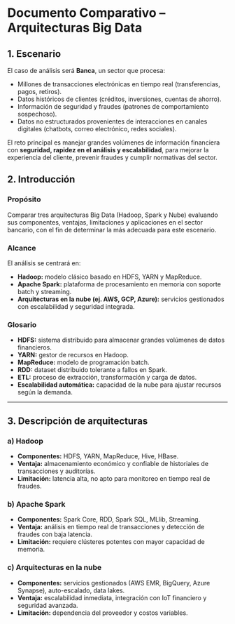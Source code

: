 # Documento Comparativo – Arquitecturas Big Data

## 1. Escenario  
El caso de análisis será **Banca**, un sector que procesa:  
- Millones de transacciones electrónicas en tiempo real (transferencias, pagos, retiros).  
- Datos históricos de clientes (créditos, inversiones, cuentas de ahorro).  
- Información de seguridad y fraudes (patrones de comportamiento sospechoso).  
- Datos no estructurados provenientes de interacciones en canales digitales (chatbots, correo electrónico, redes sociales).  

El reto principal es manejar grandes volúmenes de información financiera con **seguridad, rapidez en el análisis y escalabilidad**, para mejorar la experiencia del cliente, prevenir fraudes y cumplir normativas del sector.  



## 2. Introducción  

### Propósito  
Comparar tres arquitecturas Big Data (Hadoop, Spark y Nube) evaluando sus componentes, ventajas, limitaciones y aplicaciones en el sector bancario, con el fin de determinar la más adecuada para este escenario.  

### Alcance  
El análisis se centrará en:  
- **Hadoop:** modelo clásico basado en HDFS, YARN y MapReduce.  
- **Apache Spark:** plataforma de procesamiento en memoria con soporte batch y streaming.  
- **Arquitecturas en la nube (ej. AWS, GCP, Azure):** servicios gestionados con escalabilidad y seguridad integrada.  

### Glosario  
- **HDFS:** sistema distribuido para almacenar grandes volúmenes de datos financieros.  
- **YARN:** gestor de recursos en Hadoop.  
- **MapReduce:** modelo de programación batch.  
- **RDD:** dataset distribuido tolerante a fallos en Spark.  
- **ETL:** proceso de extracción, transformación y carga de datos.  
- **Escalabilidad automática:** capacidad de la nube para ajustar recursos según la demanda.  

---

## 3. Descripción de arquitecturas  

### a) Hadoop  
- **Componentes:** HDFS, YARN, MapReduce, Hive, HBase.  
- **Ventaja:** almacenamiento económico y confiable de historiales de transacciones y auditorías.  
- **Limitación:** latencia alta, no apto para monitoreo en tiempo real de fraudes.  

### b) Apache Spark  
- **Componentes:** Spark Core, RDD, Spark SQL, MLlib, Streaming.  
- **Ventaja:** análisis en tiempo real de transacciones y detección de fraudes con baja latencia.  
- **Limitación:** requiere clústeres potentes con mayor capacidad de memoria.  

### c) Arquitecturas en la nube  
- **Componentes:** servicios gestionados (AWS EMR, BigQuery, Azure Synapse), auto-escalado, data lakes.  
- **Ventaja:** escalabilidad inmediata, integración con IoT financiero y seguridad avanzada.  
- **Limitación:** dependencia del proveedor y costos variables.